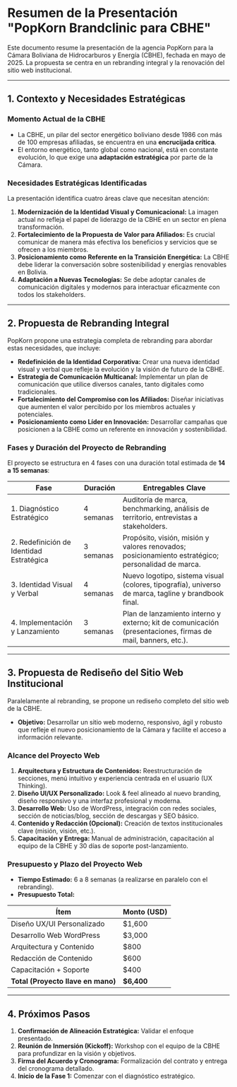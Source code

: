 
# Resumen de la Presentación "PopKorn Brandclinic para CBHE"

Este documento resume la presentación de la agencia PopKorn para la Cámara Boliviana de Hidrocarburos y Energía (CBHE), fechada en mayo de 2025. La propuesta se centra en un rebranding integral y la renovación del sitio web institucional.

---

## 1. Contexto y Necesidades Estratégicas

### Momento Actual de la CBHE
- La CBHE, un pilar del sector energético boliviano desde 1986 con más de 100 empresas afiliadas, se encuentra en una **encrucijada crítica**.
- El entorno energético, tanto global como nacional, está en constante evolución, lo que exige una **adaptación estratégica** por parte de la Cámara.

### Necesidades Estratégicas Identificadas
La presentación identifica cuatro áreas clave que necesitan atención:

1.  **Modernización de la Identidad Visual y Comunicacional:** La imagen actual no refleja el papel de liderazgo de la CBHE en un sector en plena transformación.
2.  **Fortalecimiento de la Propuesta de Valor para Afiliados:** Es crucial comunicar de manera más efectiva los beneficios y servicios que se ofrecen a los miembros.
3.  **Posicionamiento como Referente en la Transición Energética:** La CBHE debe liderar la conversación sobre sostenibilidad y energías renovables en Bolivia.
4.  **Adaptación a Nuevas Tecnologías:** Se debe adoptar canales de comunicación digitales y modernos para interactuar eficazmente con todos los stakeholders.

---

## 2. Propuesta de Rebranding Integral

PopKorn propone una estrategia completa de rebranding para abordar estas necesidades, que incluye:

-   **Redefinición de la Identidad Corporativa:** Crear una nueva identidad visual y verbal que refleje la evolución y la visión de futuro de la CBHE.
-   **Estrategia de Comunicación Multicanal:** Implementar un plan de comunicación que utilice diversos canales, tanto digitales como tradicionales.
-   **Fortalecimiento del Compromiso con los Afiliados:** Diseñar iniciativas que aumenten el valor percibido por los miembros actuales y potenciales.
-   **Posicionamiento como Líder en Innovación:** Desarrollar campañas que posicionen a la CBHE como un referente en innovación y sostenibilidad.

### Fases y Duración del Proyecto de Rebranding

El proyecto se estructura en 4 fases con una duración total estimada de **14 a 15 semanas**:

| Fase                                  | Duración   | Entregables Clave                                                                                             |
| ------------------------------------- | ---------- | ------------------------------------------------------------------------------------------------------------- |
| 1. Diagnóstico Estratégico            | 4 semanas  | Auditoría de marca, benchmarking, análisis de territorio, entrevistas a stakeholders.                          |
| 2. Redefinición de Identidad Estratégica | 3 semanas  | Propósito, visión, misión y valores renovados; posicionamiento estratégico; personalidad de marca.            |
| 3. Identidad Visual y Verbal          | 4 semanas  | Nuevo logotipo, sistema visual (colores, tipografía), universo de marca, tagline y brandbook final.             |
| 4. Implementación y Lanzamiento       | 3 semanas  | Plan de lanzamiento interno y externo; kit de comunicación (presentaciones, firmas de mail, banners, etc.). |

---

## 3. Propuesta de Rediseño del Sitio Web Institucional

Paralelamente al rebranding, se propone un rediseño completo del sitio web de la CBHE.

-   **Objetivo:** Desarrollar un sitio web moderno, responsivo, ágil y robusto que refleje el nuevo posicionamiento de la Cámara y facilite el acceso a información relevante.

### Alcance del Proyecto Web

1.  **Arquitectura y Estructura de Contenidos:** Reestructuración de secciones, menú intuitivo y experiencia centrada en el usuario (UX Thinking).
2.  **Diseño UI/UX Personalizado:** Look & feel alineado al nuevo branding, diseño responsivo y una interfaz profesional y moderna.
3.  **Desarrollo Web:** Uso de WordPress, integración con redes sociales, sección de noticias/blog, sección de descargas y SEO básico.
4.  **Contenido y Redacción (Opcional):** Creación de textos institucionales clave (misión, visión, etc.).
5.  **Capacitación y Entrega:** Manual de administración, capacitación al equipo de la CBHE y 30 días de soporte post-lanzamiento.

### Presupuesto y Plazo del Proyecto Web

-   **Tiempo Estimado:** 6 a 8 semanas (a realizarse en paralelo con el rebranding).
-   **Presupuesto Total:**

| Ítem                          | Monto (USD) |
| ----------------------------- | ----------- |
| Diseño UX/UI Personalizado    | $1,600      |
| Desarrollo Web WordPress      | $3,000      |
| Arquitectura y Contenido      | $800        |
| Redacción de Contenido        | $600        |
| Capacitación + Soporte        | $400        |
| **Total (Proyecto llave en mano)** | **$6,400**  |

---

## 4. Próximos Pasos

1.  **Confirmación de Alineación Estratégica:** Validar el enfoque presentado.
2.  **Reunión de Inmersión (Kickoff):** Workshop con el equipo de la CBHE para profundizar en la visión y objetivos.
3.  **Firma del Acuerdo y Cronograma:** Formalización del contrato y entrega del cronograma detallado.
4.  **Inicio de la Fase 1:** Comenzar con el diagnóstico estratégico.
